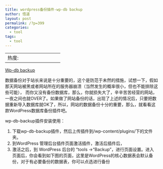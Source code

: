 ```yaml
---
title: wordpress备份插件-wp-db backup
author: 悟道
layout: post
permalink: /?p=399
categories:
  - tool
tags:
  - tool
---
```

<table>
  <tr cellpadding=0><td>
    热度:
  </td><td cellpadding=0><img src='http://210.75.224.29/wordpress/wp-content/plugins/statpresscn/images/sun.gif' width=10 height=10 border=0 /></td><td cellpadding=0><img src='http://210.75.224.29/wordpress/wp-content/plugins/statpresscn/images/sun.gif' width=10 height=10 border=0 /></td><td cellpadding=0><img src='http://210.75.224.29/wordpress/wp-content/plugins/statpresscn/images/sun.gif' width=10 height=10 border=0 /></td><td cellpadding=0><img src='http://210.75.224.29/wordpress/wp-content/plugins/statpresscn/images/sun_dark.gif' width=10 height=10 border=0 /></td><td cellpadding=0><img src='http://210.75.224.29/wordpress/wp-content/plugins/statpresscn/images/sun_dark.gif' width=10 height=10 border=0 /></td></tr>
</table>

[Wp-db backup][1]

数据备份对于站长来说是十分重要的，这个是防范于未然的措施，试想一下，假如那天网站被黑或者网站所在的服务器崩溃（当然发生的概率很小，但也不能排除这些可能）， 而你又没有备份数据库，那么，你就损失大了，辛辛苦苦经营的网站，一夜之间也就OVER了。如果做了网站备份的话，出现了上述的情况后，只要把数据重新导入数据库就OK了，所以，网站的数据备份十分的重要，那么，就看看这款WordPress数据库备份插件吧。

wp-db-backup插件安装使用：

1. 下载wp-db-backup插件，然后上传插件到/wp-content/plugins/下的文件夹。  
2. 到WordPress 管理后台插件页面激活插件，激活后插件后，  
3. 激活之后，到 WordPress 后台的 &#8220;tools ->“Backup”，进行页面设置。进入页面后，你会看到如下图的页面，这里是WordPress的核心数据表会默认备份，对于有必要备份的数据表，你可以点选进行备份

 [1]: http://austinmatzko.com/wordpress-plugins/wp-db-backup/